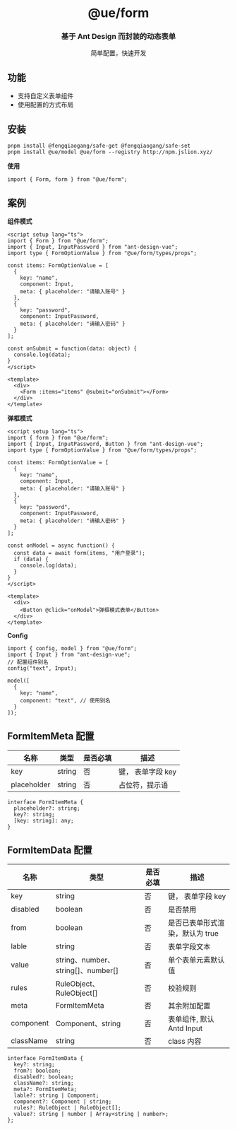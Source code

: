 <h1 align="center">@ue/form</h1>

<div align="center">
  <h3>基于 Ant Design 而封装的动态表单</h3>
  <p>简单配置，快速开发</p>
</div>

## 功能

- 支持自定义表单组件
- 使用配置的方式布局

## 安装

```
pnpm install @fengqiaogang/safe-get @fengqiaogang/safe-set
pnpm install @ue/model @ue/form --registry http://npm.jslion.xyz/
```

**使用**

```
import { Form, form } from "@ue/form";
```

## 案例

**组件模式**
```
<script setup lang="ts">
import { Form } from "@ue/form";
import { Input, InputPassword } from "ant-design-vue";
import type { FormOptionValue } from "@ue/form/types/props";

const items: FormOptionValue = [
  {
    key: "name",
    component: Input,
    meta: { placeholder: "请输入账号" }
  },
  {
    key: "password",
    component: InputPassword,
    meta: { placeholder: "请输入密码" }
  }
];

const onSubmit = function(data: object) {
  console.log(data);
}
</script>

<template>
  <div>
    <Form :items="items" @submit="onSubmit"></Form>
  </div>
</template>
```

**弹框模式**
```
<script setup lang="ts">
import { form } from "@ue/form";
import { Input, InputPassword, Button } from "ant-design-vue";
import type { FormOptionValue } from "@ue/form/types/props";

const items: FormOptionValue = [
  {
    key: "name",
    component: Input,
    meta: { placeholder: "请输入账号" }
  },
  {
    key: "password",
    component: InputPassword,
    meta: { placeholder: "请输入密码" }
  }
];

const onModel = async function() {
  const data = await form(items, "用户登录");
  if (data) {
    console.log(data);
  }
}
</script>

<template>
  <div>
    <Button @click="onModel">弹框模式表单</Button>
  </div>
</template>
```

**Config**
```
import { config, model } from "@ue/form";
import { Input } from "ant-design-vue";
// 配置组件别名
config("text", Input);

model([
  {
    key: "name",
    component: "text", // 使用别名
  }
]);

```

## FormItemMeta 配置
名称 | 类型 | 是否必填 |描述
-- | -- | -- | -- 
key | string | 否 | 键， 表单字段 key
placeholder | string | 否 | 占位符，提示语

```
interface FormItemMeta {
  placeholder?: string;
  key?: string;
  [key: string]: any;
}
```


## FormItemData 配置

名称 | 类型 | 是否必填 |描述
-- | -- | -- | -- 
key | string | 否 | 键， 表单字段 key
disabled | boolean | 否 | 是否禁用
from | boolean | 否 | 是否已表单形式渲染，默认为 true
lable | string | 否 | 表单字段文本
value | string、number、string[]、number[] | 否 | 单个表单元素默认值
rules | RuleObject、 RuleObject[] | 否 | 校验规则
meta | FormItemMeta | 否 | 其余附加配置
component | Component、string | 否 | 表单组件, 默认 Antd Input
className | string | 否 | class 内容

```
interface FormItemData {
  key?: string;
  from?: boolean;
  disabled?: boolean;
  className?: string;
  meta?: FormItemMeta;
  lable?: string | Component;
  component?: Component | string;
  rules?: RuleObject | RuleObject[];
  value?: string | number | Array<string | number>;
};
```

